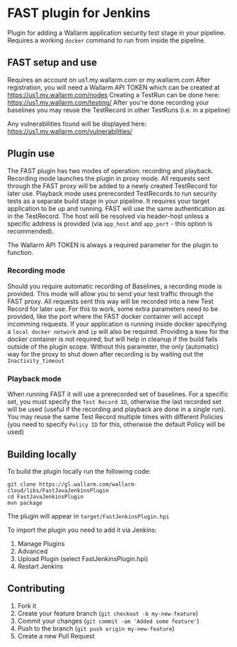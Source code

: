 # FAST plugin for Jenkins

Plugin for adding a Wallarm application security test stage in your pipeline.
Requires a working `docker` command to run from inside the pipeline.

## FAST setup and use

Requires an account on us1.my.wallarm.com or my.wallarm.com
After registration, you will need a Wallarm API TOKEN which can be created at https://us1.my.wallarm.com/nodes
Creating a TestRun can be done here: https://us1.my.wallarm.com/testing/
After you're done recording your baselines you may reuse the TestRecord in other TestRuns (i.e. in a pipeline)

Any vulnerabilities found will be displayed here: https://us1.my.wallarm.com/vulnerabilities/

## Plugin use

The FAST plugin has two modes of operation: recording and playback. Recording mode launches the plugin in proxy mode. All requests sent through the FAST proxy will be added to a newly created TestRecord for later use. Playback mode uses prerecorded TestRecords to run security tests as a separate build stage in your pipeline. It requires your target application to be up and running. FAST will use the same authentication as in the TestRecord. The host will be resolved via header-host unless a specific address is provided (via `app_host` and `app_port` - this option is recommended).

The Wallarm API TOKEN is always a required parameter for the plugin to function.

### Recording mode

Should you require automatic recording of Baselines, a recording mode is provided. This mode will allow you to send your test traffic through the FAST proxy. All requests sent this way will be recorded into a new Test Record for later use.
For this to work, some extra parameters need to be provided, like the port where the FAST docker container will accept incomming requests. If your application is running inside docker specifying a `local docker network` and `ip` will also be required.
Providing a `Name` for the docker container is not required, but will help in cleanup if the build fails outside of the plugin scope. Without this parameter, the only (automatic) way for the proxy to shut down after recording is by waiting out the `Inactivity_timeout`

### Playback mode

When running FAST it will use a prerecorded set of baselines. For a specific set, you must specify the `Test Record ID`, otherwise the last recorded set will be used (useful if the recording and playback are done in a single run).
You may reuse the same Test Record multiple times with different Policies (you need to specify `Policy ID` for this, otherwise the default Policy will be used)

## Building locally

To build the plugin locally run the following code:
```
git clone https://gl.wallarm.com/wallarm-cloud/libs/FastJavaJenkinsPlugin
cd FastJavaJenkinsPlugin
mvn package
```

The plugin will appear in `target/FastJenkinsPlugin.hpi`

To import the plugin you need to add it via Jenkins:

1. Manage Plugins
2. Advanced
3. Upload Plugin (select FastJenkinsPlugin.hpi)
4. Restart Jenkins

## Contributing

1. Fork it
2. Create your feature branch (`git checkout -b my-new-feature`)
3. Commit your changes (`git commit -am 'Added some feature'`)
4. Push to the branch (`git push origin my-new-feature`)
5. Create a new Pull Request
